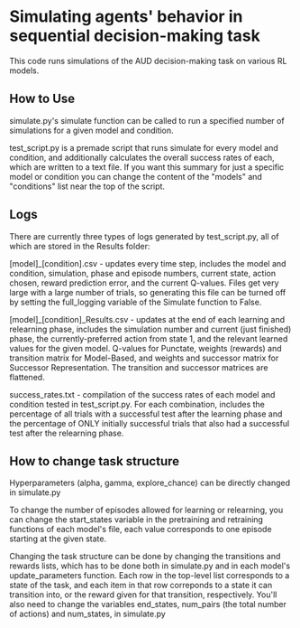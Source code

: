 
# Simulating agents' behavior in sequential decision-making task
This code runs simulations of the AUD decision-making task on various RL models.



## How to Use

simulate.py's simulate function can be called to run a specified number of simulations for a given model and condition.

test_script.py is a premade script that runs simulate for every model and condition, and additionally calculates the overall success rates of each, which are written to a text file. If you want this summary for just a specific model or condition you can change the content of the "models" and "conditions" list near the top of the script.



## Logs

There are currently three types of logs generated by test_script.py, all of which are stored in the Results folder:

[model]_[condition].csv - updates every time step, includes the model and condition, simulation, phase and episode numbers, current state, action chosen, reward prediction error, and the current Q-values. Files get very large with a large number of trials, so generating this file can be turned off by setting the full_logging variable of the Simulate function to False.

[model]_[condition]_Results.csv - updates at the end of each learning and relearning phase, includes the simulation number and current (just finished) phase, the currently-preferred action from state 1, and the relevant learned values for the given model. Q-values for Punctate, weights (rewards) and transition matrix for Model-Based, and weights and successor matrix for Successor Representation. The transition and successor matrices are flattened.

success_rates.txt - compilation of the success rates of each model and condition tested in test_script.py. For each combination, includes the percentage of all trials with a successful test after the learning phase and the percentage of ONLY initially successful trials that also had a successful test after the relearning phase.



## How to change task structure

Hyperparameters (alpha, gamma, explore_chance) can be directly changed in simulate.py

To change the number of episodes allowed for learning or relearning, you can change the start_states variable in the pretraining and retraining functions of each model's file, each value corresponds to one episode starting at the given state.

Changing the task structure can be done by changing the transitions and rewards lists, which has to be done both in simulate.py and in each model's update_parameters function. Each row in the top-level list corresponds to a state of the task, and each item in that row correponds to a state it can transition into, or the reward given for that transition, respectively. You'll also need to change the variables end_states, num_pairs (the total number of actions) and num_states, in simulate.py
